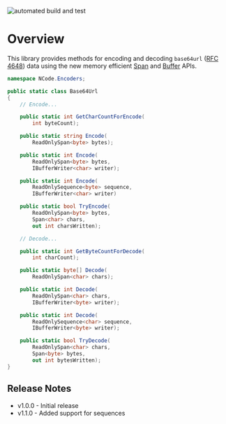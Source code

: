 ![automated build and test](https://github.com/NCodeGroup/Base64Url/actions/workflows/main.yml/badge.svg)

# Overview

This library provides methods for encoding and decoding `base64url` ([RFC 4648]) data using the new memory
efficient [Span] and [Buffer] APIs.

[RFC 4648]: https://datatracker.ietf.org/doc/html/rfc4648

[Span]: https://learn.microsoft.com/en-us/dotnet/standard/memory-and-spans/

[Buffer]: https://learn.microsoft.com/en-us/dotnet/standard/io/buffers

```csharp
namespace NCode.Encoders;

public static class Base64Url
{
    // Encode...

    public static int GetCharCountForEncode(
        int byteCount);

    public static string Encode(
        ReadOnlySpan<byte> bytes);

    public static int Encode(
        ReadOnlySpan<byte> bytes,
        IBufferWriter<char> writer);

    public static int Encode(
        ReadOnlySequence<byte> sequence,
        IBufferWriter<char> writer)

    public static bool TryEncode(
        ReadOnlySpan<byte> bytes,
        Span<char> chars,
        out int charsWritten);

    // Decode...

    public static int GetByteCountForDecode(
        int charCount);

    public static byte[] Decode(
        ReadOnlySpan<char> chars);

    public static int Decode(
        ReadOnlySpan<char> chars,
        IBufferWriter<byte> writer);

    public static int Decode(
        ReadOnlySequence<char> sequence,
        IBufferWriter<byte> writer);

    public static bool TryDecode(
        ReadOnlySpan<char> chars,
        Span<byte> bytes,
        out int bytesWritten);
}
```

## Release Notes

* v1.0.0 - Initial release
* v1.1.0 - Added support for sequences

